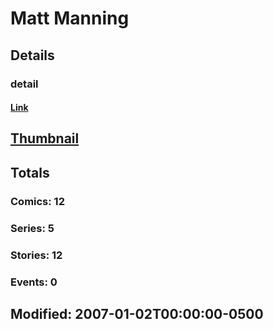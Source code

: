 # Matt  Manning 
## Details
### detail
#### [Link](http://marvel.com/comics/creators/707/matt_manning?utm_campaign=apiRef&utm_source=225578a89fc76f3d20fbffda5d17a88d)
## [Thumbnail](http://i.annihil.us/u/prod/marvel/i/mg/b/40/image_not_available.jpg)
## Totals
### Comics: 12
### Series: 5
### Stories: 12
### Events: 0
## Modified: 2007-01-02T00:00:00-0500